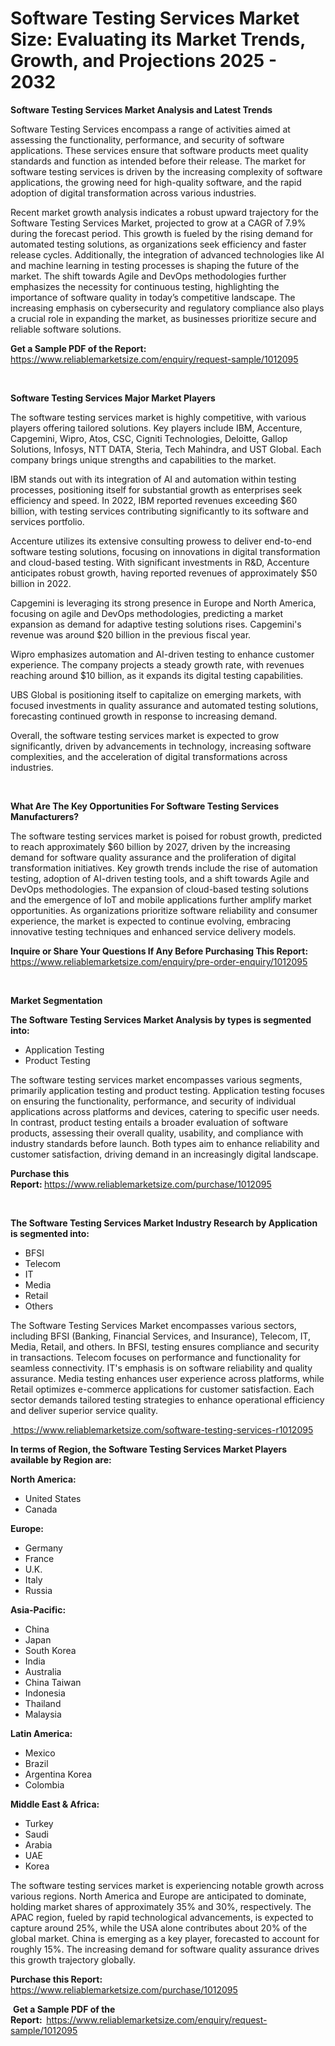 <p><h1>Software Testing Services Market Size: Evaluating its Market Trends, Growth, and Projections 2025 - 2032</h1></p><p><strong>Software Testing Services Market Analysis and Latest Trends</strong></p>
<p><p>Software Testing Services encompass a range of activities aimed at assessing the functionality, performance, and security of software applications. These services ensure that software products meet quality standards and function as intended before their release. The market for software testing services is driven by the increasing complexity of software applications, the growing need for high-quality software, and the rapid adoption of digital transformation across various industries.</p><p>Recent market growth analysis indicates a robust upward trajectory for the Software Testing Services Market, projected to grow at a CAGR of 7.9% during the forecast period. This growth is fueled by the rising demand for automated testing solutions, as organizations seek efficiency and faster release cycles. Additionally, the integration of advanced technologies like AI and machine learning in testing processes is shaping the future of the market. The shift towards Agile and DevOps methodologies further emphasizes the necessity for continuous testing, highlighting the importance of software quality in today’s competitive landscape. The increasing emphasis on cybersecurity and regulatory compliance also plays a crucial role in expanding the market, as businesses prioritize secure and reliable software solutions.</p></p>
<p><strong>Get a Sample PDF of the Report:&nbsp;</strong> <a href="https://www.reliablemarketsize.com/enquiry/request-sample/1012095?utm_campaign=2819&utm_medium=2&utm_source=Github&utm_content=ia&utm_term=17042025&utm_id=software-testing-services">https://www.reliablemarketsize.com/enquiry/request-sample/1012095</a></p>
<p>&nbsp;</p>
<p><strong>Software Testing Services Major Market Players</strong></p>
<p><p>The software testing services market is highly competitive, with various players offering tailored solutions. Key players include IBM, Accenture, Capgemini, Wipro, Atos, CSC, Cigniti Technologies, Deloitte, Gallop Solutions, Infosys, NTT DATA, Steria, Tech Mahindra, and UST Global. Each company brings unique strengths and capabilities to the market.</p><p>IBM stands out with its integration of AI and automation within testing processes, positioning itself for substantial growth as enterprises seek efficiency and speed. In 2022, IBM reported revenues exceeding $60 billion, with testing services contributing significantly to its software and services portfolio.</p><p>Accenture utilizes its extensive consulting prowess to deliver end-to-end software testing solutions, focusing on innovations in digital transformation and cloud-based testing. With significant investments in R&D, Accenture anticipates robust growth, having reported revenues of approximately $50 billion in 2022.</p><p>Capgemini is leveraging its strong presence in Europe and North America, focusing on agile and DevOps methodologies, predicting a market expansion as demand for adaptive testing solutions rises. Capgemini's revenue was around $20 billion in the previous fiscal year.</p><p>Wipro emphasizes automation and AI-driven testing to enhance customer experience. The company projects a steady growth rate, with revenues reaching around $10 billion, as it expands its digital testing capabilities.</p><p>UBS Global is positioning itself to capitalize on emerging markets, with focused investments in quality assurance and automated testing solutions, forecasting continued growth in response to increasing demand.</p><p>Overall, the software testing services market is expected to grow significantly, driven by advancements in technology, increasing software complexities, and the acceleration of digital transformations across industries.</p></p>
<p>&nbsp;</p>
<p><strong>What Are The Key Opportunities For Software Testing Services Manufacturers?</strong></p>
<p><p>The software testing services market is poised for robust growth, predicted to reach approximately $60 billion by 2027, driven by the increasing demand for software quality assurance and the proliferation of digital transformation initiatives. Key growth trends include the rise of automation testing, adoption of AI-driven testing tools, and a shift towards Agile and DevOps methodologies. The expansion of cloud-based testing solutions and the emergence of IoT and mobile applications further amplify market opportunities. As organizations prioritize software reliability and consumer experience, the market is expected to continue evolving, embracing innovative testing techniques and enhanced service delivery models.</p></p>
<p><strong>Inquire or Share Your Questions If Any Before Purchasing This Report:</strong> <a href="https://www.reliablemarketsize.com/enquiry/pre-order-enquiry/1012095?utm_campaign=2819&utm_medium=2&utm_source=Github&utm_content=ia&utm_term=17042025&utm_id=software-testing-services">https://www.reliablemarketsize.com/enquiry/pre-order-enquiry/1012095</a></p>
<p>&nbsp;</p>
<p><strong>Market Segmentation</strong></p>
<p><strong>The Software Testing Services Market Analysis by types is segmented into:</strong></p>
<p><ul><li>Application Testing</li><li>Product Testing</li></ul></p>
<p><p>The software testing services market encompasses various segments, primarily application testing and product testing. Application testing focuses on ensuring the functionality, performance, and security of individual applications across platforms and devices, catering to specific user needs. In contrast, product testing entails a broader evaluation of software products, assessing their overall quality, usability, and compliance with industry standards before launch. Both types aim to enhance reliability and customer satisfaction, driving demand in an increasingly digital landscape.</p></p>
<p><strong>Purchase this Report:&nbsp;</strong><a href="https://www.reliablemarketsize.com/purchase/1012095?utm_campaign=2819&utm_medium=2&utm_source=Github&utm_content=ia&utm_term=17042025&utm_id=software-testing-services">https://www.reliablemarketsize.com/purchase/1012095</a></p>
<p>&nbsp;</p>
<p><strong>The Software Testing Services Market Industry Research by Application is segmented into:</strong></p>
<p><ul><li>BFSI</li><li>Telecom</li><li>IT</li><li>Media</li><li>Retail</li><li>Others</li></ul></p>
<p><p>The Software Testing Services Market encompasses various sectors, including BFSI (Banking, Financial Services, and Insurance), Telecom, IT, Media, Retail, and others. In BFSI, testing ensures compliance and security in transactions. Telecom focuses on performance and functionality for seamless connectivity. IT's emphasis is on software reliability and quality assurance. Media testing enhances user experience across platforms, while Retail optimizes e-commerce applications for customer satisfaction. Each sector demands tailored testing strategies to enhance operational efficiency and deliver superior service quality.</p></p>
<p><a href="https://www.reliablemarketsize.com/software-testing-services-r1012095?utm_campaign=2819&utm_medium=2&utm_source=Github&utm_content=ia&utm_term=17042025&utm_id=software-testing-services">&nbsp;https://www.reliablemarketsize.com/software-testing-services-r1012095</a></p>
<p><strong>In terms of Region, the Software Testing Services Market Players available by Region are:</strong></p>
<p>
    <p> <strong> North America: </strong>
        <ul>
            <li>United States</li>
            <li>Canada</li>
        </ul>
        </p> 
    <p> <strong> Europe: </strong>
        <ul>
            <li>Germany</li>
            <li>France</li>
            <li>U.K.</li>
            <li>Italy</li>
            <li>Russia</li>
        </ul>
        </p> 
    <p> <strong> Asia-Pacific: </strong>
        <ul>
            <li>China</li>
            <li>Japan</li>
            <li>South Korea</li>
            <li>India</li>
            <li>Australia</li>
            <li>China Taiwan</li>
            <li>Indonesia</li>
            <li>Thailand</li>
            <li>Malaysia</li>
        </ul>
        </p> 
    <p> <strong> Latin America: </strong>
        <ul>
            <li>Mexico</li>
            <li>Brazil</li>
            <li>Argentina Korea</li>
            <li>Colombia</li>
        </ul>
        </p> 
    <p> <strong> Middle East & Africa: </strong>
        <ul>
            <li>Turkey</li>
            <li>Saudi</li>
            <li>Arabia</li>
            <li>UAE</li>
            <li>Korea</li>
        </ul>
    </p>
    </p>
<p><p>The software testing services market is experiencing notable growth across various regions. North America and Europe are anticipated to dominate, holding market shares of approximately 35% and 30%, respectively. The APAC region, fueled by rapid technological advancements, is expected to capture around 25%, while the USA alone contributes about 20% of the global market. China is emerging as a key player, forecasted to account for roughly 15%. The increasing demand for software quality assurance drives this growth trajectory globally.</p></p>
<p><strong>Purchase this Report: </strong><a href="https://www.reliablemarketsize.com/purchase/1012095?utm_campaign=2819&utm_medium=2&utm_source=Github&utm_content=ia&utm_term=17042025&utm_id=software-testing-services">https://www.reliablemarketsize.com/purchase/1012095</a></p>
<p>&nbsp;<strong>Get a Sample PDF of the Report:&nbsp;&nbsp;</strong><a href="https://www.reliablemarketsize.com/enquiry/request-sample/1012095?utm_campaign=2819&utm_medium=2&utm_source=Github&utm_content=ia&utm_term=17042025&utm_id=software-testing-services">https://www.reliablemarketsize.com/enquiry/request-sample/1012095</a></p>
<p><strong></strong></p>
<p><p></p><p></p><p></p></p>